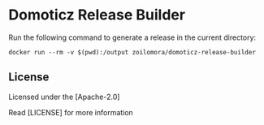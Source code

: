 # Domoticz Release Builder

Run the following command to generate a release in the current directory:

```shell script
docker run --rm -v $(pwd):/output zoilomora/domoticz-release-builder
```

## License
Licensed under the [Apache-2.0]

Read [LICENSE] for more information
